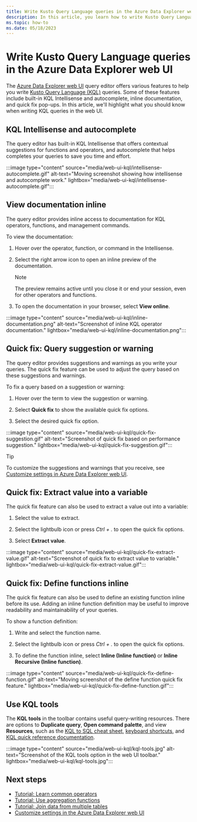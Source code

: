 ```yaml
---
title: Write Kusto Query Language queries in the Azure Data Explorer web UI
description: In this article, you learn how to write Kusto Query Language (KQL) queries in the Azure Data Explorer web UI.
ms.topic: how-to
ms.date: 05/18/2023
---
```

# Write Kusto Query Language queries in the Azure Data Explorer web UI

The [Azure Data Explorer web UI](https://dataexplorer.azure.com/) query editor offers various features to help you write [Kusto Query Language (KQL)](kusto/query/index.md) queries. Some of these features include built-in KQL Intellisense and autocomplete, inline documentation, and quick fix pop-ups. In this article, we'll highlight what you should know when writing KQL queries in the web UI.

## KQL Intellisense and autocomplete

The query editor has built-in KQL Intellisense that offers contextual suggestions for functions and operators, and autocomplete that helps completes your queries to save you time and effort.

:::image type="content" source="media/web-ui-kql/intellisense-autocomplete.gif" alt-text="Moving screenshot showing how intellisense and autocomplete work." lightbox="media/web-ui-kql/intellisense-autocomplete.gif":::

## View documentation inline

The query editor provides inline access to documentation for KQL operators, functions, and management commands.

To view the documentation:

1. Hover over the operator, function, or command in the Intellisense.

1. Select the right arrow icon to open an inline preview of the documentation.

    > [!NOTE]
    > The preview remains active until you close it or end your session, even for other operators and functions.

1. To open the documentation in your browser, select **View online**.

:::image type="content" source="media/web-ui-kql/inline-documentation.png" alt-text="Screenshot of inline KQL operator documentation." lightbox="media/web-ui-kql/inline-documentation.png":::

## Quick fix: Query suggestion or warning

The query editor provides suggestions and warnings as you write your queries. The quick fix feature can be used to adjust the query based on these suggestions and warnings.

To fix a query based on a suggestion or warning:

1. Hover over the term to view the suggestion or warning.

1. Select **Quick fix** to show the available quick fix options.

1. Select the desired quick fix option.

:::image type="content" source="media/web-ui-kql/quick-fix-suggestion.gif" alt-text="Screenshot of quick fix based on performance suggestion." lightbox="media/web-ui-kql/quick-fix-suggestion.gif":::

> [!TIP]
> To customize the suggestions and warnings that you receive, see [Customize settings in Azure Data Explorer web UI](web-customize-settings.md).

## Quick fix: Extract value into a variable

The quick fix feature can also be used to extract a value out into a variable:

1. Select the value to extract.

1. Select the lightbulb icon or press *Ctrl + .* to open the quick fix options.

1. Select **Extract value**.

:::image type="content" source="media/web-ui-kql/quick-fix-extract-value.gif" alt-text="Screenshot of quick fix to extract value to variable." lightbox="media/web-ui-kql/quick-fix-extract-value.gif":::

## Quick fix: Define functions inline

The quick fix feature can also be used to define an existing function inline before its use. Adding an inline function definition may be useful to improve readability and maintainability of your queries.

To show a function definition:

1. Write and select the function name.

1. Select the lightbulb icon or press *Ctrl + .* to open the quick fix options.

1. To define the function inline, select **Inline (Inline function)** or **Inline Recursive (Inline function)**.

:::image type="content" source="media/web-ui-kql/quick-fix-define-function.gif" alt-text="Moving screenshot of the define function quick fix feature." lightbox="media/web-ui-kql/quick-fix-define-function.gif":::

## Use KQL tools

The **KQL tools** in the toolbar contains useful query-writing resources. There are options to **Duplicate query**, **Open command palette**, and view **Resources**, such as the [KQL to SQL cheat sheet](kusto/query/sqlcheatsheet.md), [keyboard shortcuts](web-ui-query-keyboard-shortcuts.md), and [KQL quick reference documentation](kql-quick-reference.md).

:::image type="content" source="media/web-ui-kql/kql-tools.jpg" alt-text="Screenshot of the KQL tools option in the web UI toolbar." lightbox="media/web-ui-kql/kql-tools.jpg":::

## Next steps

* [Tutorial: Learn common operators](kusto/query/tutorials/learn-common-operators.md)
* [Tutorial: Use aggregation functions](kusto/query/tutorials/use-aggregation-functions.md)
* [Tutorial: Join data from multiple tables](kusto/query/tutorials/join-data-from-multiple-tables.md)
* [Customize settings in the Azure Data Explorer web UI](web-customize-settings.md)
